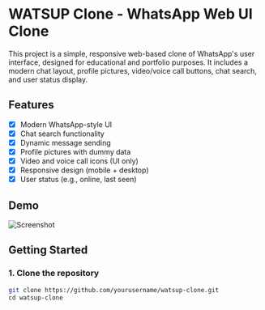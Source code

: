 
# WATSUP Clone - WhatsApp Web UI Clone

This project is a simple, responsive web-based clone of WhatsApp's user interface, designed for educational and portfolio purposes. It includes a modern chat layout, profile pictures, video/voice call buttons, chat search, and user status display.

## Features

- [x] Modern WhatsApp-style UI
- [x] Chat search functionality
- [x] Dynamic message sending
- [x] Profile pictures with dummy data
- [x] Video and voice call icons (UI only)
- [x] Responsive design (mobile + desktop)
- [x] User status (e.g., online, last seen)

## Demo

![Screenshot](screenshot.png)

## Getting Started

### 1. Clone the repository

```bash
git clone https://github.com/yourusername/watsup-clone.git
cd watsup-clone
